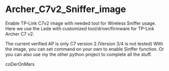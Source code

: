 # Archer_C7v2_Sniffer_image
Enable TP-Link C7v2 image with needed tool for Wireless Sniffer usage.
Here we use the Lede with customized tool/driver/firmware for TP-Link Archer C7 v2.

The current verified AP is only C7 version 2.(Version 3/4 is not tested)
With the image, you can set command on your own to enable Sinffer function.
Or you can also use my the other python project to complete all the stuff.


coDerOnMars
